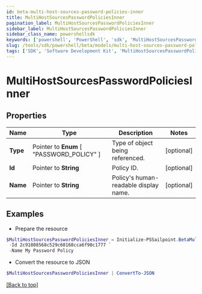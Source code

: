 ```yaml
---
id: beta-multi-host-sources-password-policies-inner
title: MultiHostSourcesPasswordPoliciesInner
pagination_label: MultiHostSourcesPasswordPoliciesInner
sidebar_label: MultiHostSourcesPasswordPoliciesInner
sidebar_class_name: powershellsdk
keywords: ['powershell', 'PowerShell', 'sdk', 'MultiHostSourcesPasswordPoliciesInner'] 
slug: /tools/sdk/powershell/beta/models/multi-host-sources-password-policies-inner
tags: ['SDK', 'Software Development Kit', 'MultiHostSourcesPasswordPoliciesInner']
---
```



# MultiHostSourcesPasswordPoliciesInner

## Properties

Name | Type | Description | Notes
------------ | ------------- | ------------- | -------------
**Type** |  Pointer to  **Enum** [  "PASSWORD_POLICY" ] | Type of object being referenced. | [optional] 
**Id** |  Pointer to **String** | Policy ID. | [optional] 
**Name** |  Pointer to **String** | Policy's human-readable display name. | [optional] 

## Examples

- Prepare the resource
```powershell
$MultiHostSourcesPasswordPoliciesInner = Initialize-PSSailpoint.BetaMultiHostSourcesPasswordPoliciesInner  -Type PASSWORD_POLICY `
 -Id 2c91808568c529c60168cca6f90c1777 `
 -Name My Password Policy
```

- Convert the resource to JSON
```powershell
$MultiHostSourcesPasswordPoliciesInner | ConvertTo-JSON
```


[[Back to top]](#) 

